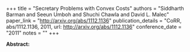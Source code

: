 +++
title = "Secretary Problems with Convex Costs"
authors = "Siddharth Barman and Seeun Umboh and Shuchi Chawla and David L. Malec"
paper_link = "http://arxiv.org/abs/1112.1136"
publication_details = "CoRR, abs/1112.1136, 2011, url: http://arxiv.org/abs/1112.1136"
conference_date = "2011"
notes = ""
+++

<b>Abstract:</b>
